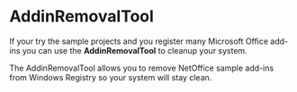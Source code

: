 # AddinRemovalTool

If your try the sample projects and you register many Microsoft Office add-ins
you can use the **AddinRemovalTool** to cleanup your system.

The AddinRemovalTool allows you to remove NetOffice sample add-ins from Windows
Registry so your system will stay clean.
